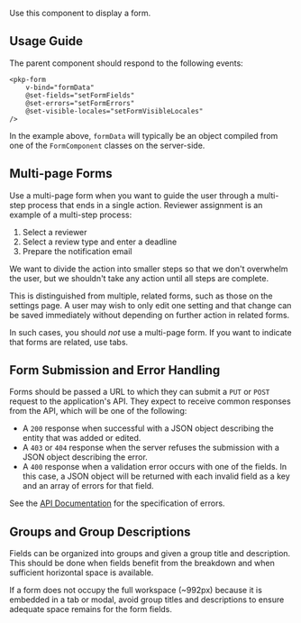 
Use this component to display a form.

## <a name="usage"></a> Usage Guide

The parent component should respond to the following events:

```
<pkp-form
	v-bind="formData"
	@set-fields="setFormFields"
	@set-errors="setFormErrors"
	@set-visible-locales="setFormVisibleLocales"
/>
```

In the example above, `formData` will typically be an object compiled from one of the `FormComponent` classes on the server-side.

## <a name="pages"></a> Multi-page Forms

Use a multi-page form when you want to guide the user through a multi-step process that ends in a single action. Reviewer assignment is an example of a multi-step process:

1. Select a reviewer
2. Select a review type and enter a deadline
3. Prepare the notification email

We want to divide the action into smaller steps so that we don't overwhelm the user, but we shouldn't take any action until all steps are complete.

This is distinguished from multiple, related forms, such as those on the settings page. A user may wish to only edit one setting and that change can be saved immediately without depending on further action in related forms.

In such cases, you should _not_ use a multi-page form. If you want to indicate that forms are related, use tabs.

## <a name="api"></a> Form Submission and Error Handling

Forms should be passed a URL to which they can submit a `PUT` or `POST` request to the application's API. They expect to receive common responses from the API, which will be one of the following:

- A `200` response when successful with a JSON object describing the entity that was added or edited.
- A `403` or `404` response when the server refuses the submission with a JSON object describing the error.
- A `400` response when a validation error occurs with one of the fields. In this case, a JSON object will be returned with each invalid field as a key and an array of errors for that field.

See the [API Documentation](https://docs.pkp.sfu.ca/dev/api/ojs/dev) for the specification of errors.

## <a name="groups"></a> Groups and Group Descriptions

Fields can be organized into groups and given a group title and description. This should be done when fields benefit from the breakdown and when sufficient horizontal space is available.

If a form does not occupy the full workspace (~992px) because it is embedded in a tab or modal, avoid group titles and descriptions to ensure adequate space remains for the form fields.
